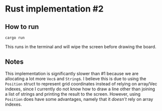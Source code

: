 # Rust implementation #2

## How to run

```shell
cargo run
```

This runs in the terminal and will wipe the screen before drawing the board.

## Notes

This implementation is significantly slower than #1 because we are allocating a lot more `Vec`s and `String`s. I believe this is due to using the `Position` struct to represent grid coordinates instead of relying on array/Vec indexes, since I currently do not know how to draw a line other than joining a list of strings and printing the result to the screen. However, using `Position` does have some advantages, namely that it _doesn't_ rely on array indexes.
